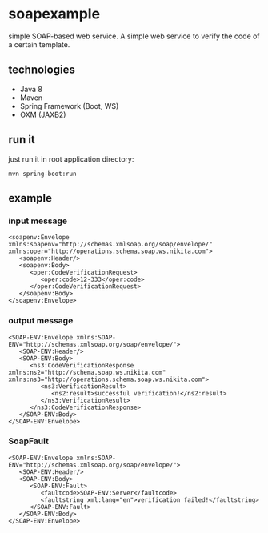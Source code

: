 # soapexample
simple SOAP-based web service.
A simple web service to verify the code of a certain template.

## technologies
- Java 8
- Maven
- Spring Framework (Boot, WS)
- OXM (JAXB2)

## run it
just run it in root application directory:
```
mvn spring-boot:run
```

## example
### input message
```
<soapenv:Envelope xmlns:soapenv="http://schemas.xmlsoap.org/soap/envelope/" xmlns:oper="http://operations.schema.soap.ws.nikita.com">
   <soapenv:Header/>
   <soapenv:Body>
      <oper:CodeVerificationRequest>
         <oper:code>12-333</oper:code>
      </oper:CodeVerificationRequest>
   </soapenv:Body>
</soapenv:Envelope>
```

### output message
```
<SOAP-ENV:Envelope xmlns:SOAP-ENV="http://schemas.xmlsoap.org/soap/envelope/">
   <SOAP-ENV:Header/>
   <SOAP-ENV:Body>
      <ns3:CodeVerificationResponse xmlns:ns2="http://schema.soap.ws.nikita.com" xmlns:ns3="http://operations.schema.soap.ws.nikita.com">
         <ns3:VerificationResult>
            <ns2:result>successful verification!</ns2:result>
         </ns3:VerificationResult>
      </ns3:CodeVerificationResponse>
   </SOAP-ENV:Body>
</SOAP-ENV:Envelope>
```

### SoapFault
```
<SOAP-ENV:Envelope xmlns:SOAP-ENV="http://schemas.xmlsoap.org/soap/envelope/">
   <SOAP-ENV:Header/>
   <SOAP-ENV:Body>
      <SOAP-ENV:Fault>
         <faultcode>SOAP-ENV:Server</faultcode>
         <faultstring xml:lang="en">verification failed!</faultstring>
      </SOAP-ENV:Fault>
   </SOAP-ENV:Body>
</SOAP-ENV:Envelope>
```
